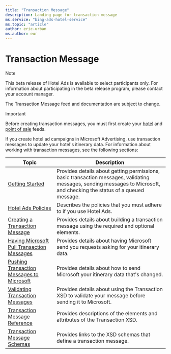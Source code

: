 ```yaml
---
title: "Transaction Message"
description: Landing page for transaction message
ms.service: "bing-ads-hotel-service"
ms.topic: "article"
author: eric-urban
ms.author: eur
---
```


# Transaction Message

> [!NOTE]
> This beta release of Hotel Ads is available to select participants only. For information about participating in the beta release program, please contact your account manager.
>
> The Transaction Message feed and documentation are subject to change.

> [!IMPORTANT]
> Before creating transaction messages, you must first create your [hotel](../hotel-feed/hotel-feed.md) and [point of sale](../pos-feed/pos-feed.md) feeds.

If you create hotel ad campaigns in Microsoft Advertising, use transaction messages to update your hotel's itinerary data. For information about working with transaction messages, see the following sections: 

|Topic|Description
|-|-
|[Getting Started](../transaction-message/get-started.md)|Provides details about getting permissions, basic transaction messages, validating messages, sending messages to Microsoft, and checking the status of a queued message.
|[Hotel Ads Policies](https://advertise.bingads.microsoft.com/en-us/resources/policies/pilot-programs#Hotel%20Ads)|Describes the policies that you must adhere to if you use Hotel Ads.
|[Creating a Transaction Message](../transaction-message/create-transaction-message.md)|Provides details about building a transaction message using the required and optional elements.
|[Having Microsoft Pull Transaction Messages](../transaction-message/pull-transaction-message.md)|Provides details about having Microsoft send you requests asking for your itinerary data.
|[Pushing Transaction Messages to Microsoft](../transaction-message/push-transaction-message.md)|Provides details about how to send Microsoft your itinerary data that's changed.
|[Validating Transaction Messages](../transaction-message/validate-transaction-message.md)|Provides details about using the Transaction XSD to validate your message before sending it to Microsoft.
|[Transaction Message Reference](../transaction-message/reference.md)|Provides descriptions of the elements and attributes of the Transaction XSD.
|[Transaction Message Schemas](../transaction-message/schemas.md)|Provides links to the XSD schemas that define a transaction message.



